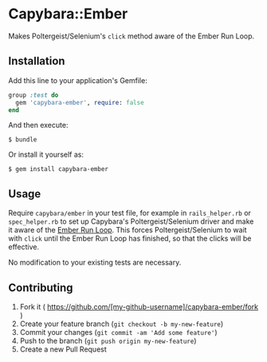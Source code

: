 # Capybara::Ember

Makes Poltergeist/Selenium's `click` method aware of the Ember Run Loop.

## Installation

Add this line to your application's Gemfile:

```ruby
group :test do
  gem 'capybara-ember', require: false
end
```

And then execute:

    $ bundle

Or install it yourself as:

    $ gem install capybara-ember

## Usage

Require `capybara/ember` in your test file, for example in `rails_helper.rb` or `spec_helper.rb` to set up Capybara's Poltergeist/Selenium driver and make it aware of the [Ember Run Loop](http://emberjs.com/guides/understanding-ember/run-loop/). This forces Poltergeist/Selenium to wait with `click` until the Ember Run Loop has finished, so that the clicks will be effective.

No modification to your existing tests are necessary.

## Contributing

1. Fork it ( https://github.com/[my-github-username]/capybara-ember/fork )
2. Create your feature branch (`git checkout -b my-new-feature`)
3. Commit your changes (`git commit -am 'Add some feature'`)
4. Push to the branch (`git push origin my-new-feature`)
5. Create a new Pull Request
